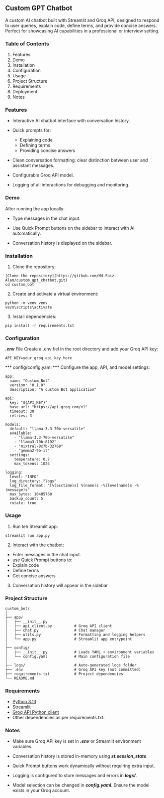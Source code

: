 ## Custom GPT Chatbot

A custom AI chatbot built with Streamlit and Groq API, designed to respond to user queries, explain code, define terms, and provide concise answers. Perfect for showcasing AI capabilities in a professional or interview setting.

### Table of Contents

1. Features
2. Demo
3. Installation
4. Configuration
5. Usage
6. Project Structure
7. Requirements
8. Deployment
9. Notes

### Features

 - Interactive AI chatbot interface with conversation history.

 - Quick prompts for:
   - Explaining code
   - Defining terms
   - Providing concise answers

 - Clean conversation formatting: clear distinction between user and assistant messages.

- Configurable Groq API model.

- Logging of all interactions for debugging and monitoring.

### Demo

After running the app locally:

 - Type messages in the chat input.

 - Use Quick Prompt buttons on the sidebar to interact with AI automatically.

 - Conversation history is displayed on the sidebar.


### Installation

1. Clone the repository:
```
[Clone the repository](https://github.com/Md-Faiz-Alam/custom_gpt_chatbot.git)
cd custom_bot
```

2. Create and activate a virtual environment:
```
python -m venv venv
vevn\scripts\activate
```

3. Install dependencies:
```
pip install -r requirements.txt
```

### Configuration 

***.env*** File
Create a .env fiel in the root directory and add your Groq API key:

```
API_KEY=your_groq_api_key_here
```

*** config/config.yaml *** 
Configure the app, API, and model settings:

```
app:
  name: "Custom_Bot"
  version: "0.1.0"
  description: "A custom Bot application"

api:
  key: "${API_KEY}"
  base_url: "https://api.groq.com/v1"
  timeout: 30
  retries: 3

models:
  default: "llama-3.3-70b-versatile"
  available:
    - "llama-3.3-70b-versatile"
    - "llama3-70b-8192"
    - "mixtral-8x7b-32768"
    - "gemma2-9b-it"
  settings:
    temperature: 0.7
    max_tokens: 1024

logging:
  level: "INFO"
  log_directory: "logs"
  log_file_format: "[%(asctime)s] %(name)s -%(levelname)s -%(message)s"
  max_bytes: 10485760
  backup_count: 5
  rotate: true

```

### Usage

1. Run teh Streamlit app:

```
streamlit run app.py
```

2. Interact with the chatbot:
 - Enter messages in the chat input.
 - use Quick Prompt buttons to:
  - Explain code
  - Define terms
  -  Get concise answers

3. Conversation history will appear in the sidebar

### Project Structure

```
custom_bot/
│
├── app/
│   ├── __init__.py
│   ├── api_client.py          # Groq API client
│   ├── chat.py                # Chat manager
│   ├── utils.py               # Formatting and logging helpers
│   └── app.py                 # Streamlit app entrypoint
│
├── config/
│   ├── __init__.py            # Loads YAML + environment variables
│   └── config.yaml            # Main configuration file
│
├── logs/                      # Auto-generated logs folder
├── .env                       # Groq API key (not committed)
├── requirements.txt           # Project dependencies
└── README.md

```

### Requirements

- [Python 3.13](https://www.python.org/downloads/release/python-3130/)  
- [Streamlit](https://streamlit.io/)  
- [Groq API Python client](https://pypi.org/project/groq/)  
 - Other dependencies as per requirements.txt:


### Notes

- Make sure Groq API key is set in ***.env*** or Streamlit environment variables.

- Conversation history is stored in-memory using ***st.session_state***.

- Quick Prompt buttons work dynamically without requiring extra input.

- Logging is configured to store messages and errors in ***logs/***.

- Model selection can be changed in ***config.yaml***. Ensure the model exists in your Groq account.